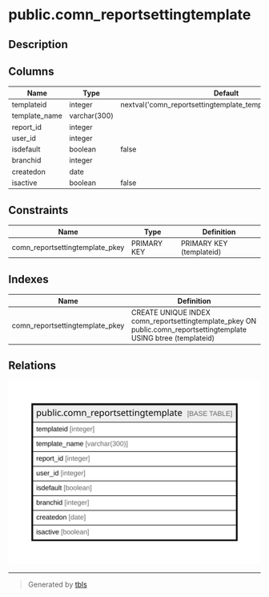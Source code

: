 # public.comn_reportsettingtemplate

## Description

## Columns

| Name | Type | Default | Nullable | Children | Parents | Comment |
| ---- | ---- | ------- | -------- | -------- | ------- | ------- |
| templateid | integer | nextval('comn_reportsettingtemplate_templateid_seq'::regclass) | false |  |  |  |
| template_name | varchar(300) |  | true |  |  |  |
| report_id | integer |  | true |  |  |  |
| user_id | integer |  | true |  |  |  |
| isdefault | boolean | false | true |  |  |  |
| branchid | integer |  | true |  |  |  |
| createdon | date |  | true |  |  |  |
| isactive | boolean | false | true |  |  |  |

## Constraints

| Name | Type | Definition |
| ---- | ---- | ---------- |
| comn_reportsettingtemplate_pkey | PRIMARY KEY | PRIMARY KEY (templateid) |

## Indexes

| Name | Definition |
| ---- | ---------- |
| comn_reportsettingtemplate_pkey | CREATE UNIQUE INDEX comn_reportsettingtemplate_pkey ON public.comn_reportsettingtemplate USING btree (templateid) |

## Relations

![er](public.comn_reportsettingtemplate.svg)

---

> Generated by [tbls](https://github.com/k1LoW/tbls)
